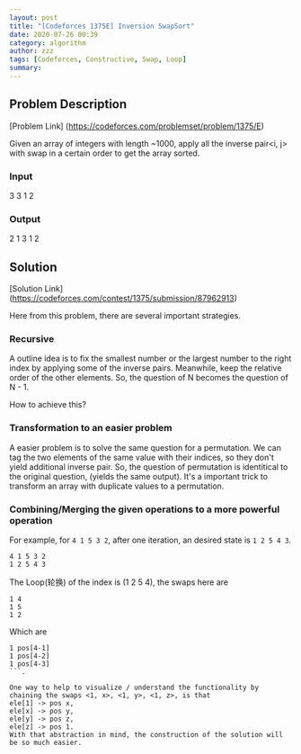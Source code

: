 ```yaml
---
layout: post
title: "[Codeforces 1375E] Inversion SwapSort"
date: 2020-07-26 00:39
category: algorithm
author: zzz
tags: [Codeforces, Constructive, Swap, Loop]
summary: 
---
```


## Problem Description
[Problem Link] (https://codeforces.com/problemset/problem/1375/E)

Given an array of integers with length ~1000, apply all the inverse pair<i, j> with swap in a certain order to get the array sorted.

### Input
3
3 1 2

### Output
2
1 3
1 2

## Solution
[Solution Link] (https://codeforces.com/contest/1375/submission/87962913)

Here from this problem, there are several important strategies.

### Recursive
A outline idea is to fix the smallest number or the largest number to the right index by applying some of the inverse pairs. Meanwhile, keep the relative order of the other elements. So, the question of N becomes the question of N - 1.

How to achieve this?

### Transformation to an easier problem

A easier problem is to solve the same question for a permutation. We can tag the two elements of the same value with their indices, so they don't yield additional inverse pair. So, the question of permutation is identitical to the original question, (yields the same output).
It's a important trick to transform an array with duplicate values to a permutation.

### Combining/Merging the given operations to a more powerful operation

For example, for `4 1 5 3 2`, after one iteration, an desired state is `1 2 5 4 3`.
```
4 1 5 3 2
1 2 5 4 3
```
The Loop(轮换) of the index is (1 2 5 4), the swaps here are
```
1 4
1 5
1 2
```
Which are 
```
1 pos[4-1]
1 pos[4-2]
1 pos[4-3]
```.

One way to help to visualize / understand the functionality by chaining the swaps <1, x>, <1, y>, <1, z>, is that
ele[1] -> pos x,
ele[x] -> pos y,
ele[y] -> pos z,
ele[z] -> pos 1.
With that abstraction in mind, the construction of the solution will be so much easier.

